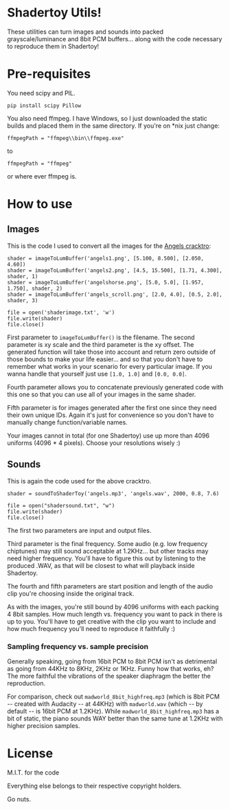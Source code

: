 # Shadertoy Utils!

These utilities can turn images and sounds into packed grayscale/luminance and 8bit PCM buffers... along with the code necessary to reproduce them in Shadertoy!

# Pre-requisites

You need scipy and PIL.

    pip install scipy Pillow

You also need ffmpeg. I have Windows, so I just downloaded the static builds and placed them in the same directory. If you're on *nix just change:

    ffmpegPath = "ffmpeg\\bin\\ffmpeg.exe"

to

    ffmpegPath = "ffmpeg"

or where ever ffmpeg is.

# How to use

## Images

This is the code I used to convert all the images for the [Angels cracktro](https://www.shadertoy.com/view/WljSR1):

    shader = imageToLumBuffer('angels1.png', [5.100, 8.500], [2.050, 4.60])
    shader = imageToLumBuffer('angels2.png', [4.5, 15.500], [1.71, 4.300], shader, 1)
    shader = imageToLumBuffer('angelshorse.png', [5.0, 5.0], [1.957, 1.750], shader, 2)
    shader = imageToLumBuffer('angels_scroll.png', [2.0, 4.0], [0.5, 2.0], shader, 3)

    file = open('shaderimage.txt', 'w')
    file.write(shader)
    file.close()

First parameter to `imageToLumBuffer()` is the filename. The second parameter is xy scale and the third parameter is the xy offset. The generated function will take those into account and return zero outside of those bounds to make your life easier... and so that you don't have to remember what works in your scenario for every particular image. If you wanna handle that yourself just use `[1.0, 1.0]` and `[0.0, 0.0]`.

Fourth parameter allows you to concatenate previously generated code with this one so that you can use all of your images in the same shader.

Fifth parameter is for images generated after the first one since they need their own unique IDs. Again it's just for convenience so you don't have to manually change function/variable names.

Your images cannot in total (for one Shadertoy) use up more than 4096 uniforms (4096 * 4 pixels). Choose your resolutions wisely :)

## Sounds

This is again the code used for the above cracktro.

    shader = soundToShaderToy('angels.mp3', 'angels.wav', 2000, 0.8, 7.6)

    file = open("shadersound.txt", "w")
    file.write(shader)
    file.close()

The first two parameters are input and output files.

Third parameter is the final frequency. Some audio (e.g. low frequency chiptunes) may still sound acceptable at 1.2KHz... but other tracks may need higher frequency. You'll have to figure this out by listening to the produced .WAV, as that will be closest to what will playback inside Shadertoy.

The fourth and fifth parameters are start position and length of the audio clip you're choosing inside the original track.

As with the images, you're still bound by 4096 uniforms with each packing 4 8bit samples. How much length vs. frequency you want to pack in there is up to you. You'll have to get creative with the clip you want to include and how much frequency you'll need to reproduce it faithfully :)

### Sampling frequency vs. sample precision

Generally speaking, going from 16bit PCM to 8bit PCM isn't as detrimental as going from 44KHz to 8KHz, 2KHz or 1KHz. Funny how that works, eh? The more faithful the vibrations of the speaker diaphragm the better the reproduction.

For comparison, check out `madworld_8bit_highfreq.mp3` (which is 8bit PCM -- created with Audacity -- at 44KHz) with `madworld.wav` (which -- by default -- is 16bit PCM at 1.2KHz). While `madworld_8bit_highfreq.mp3` has a bit of static, the piano sounds WAY better than the same tune at 1.2KHz with higher precision samples.

# License

M.I.T. for the code

Everything else belongs to their respective copyright holders.

Go nuts.